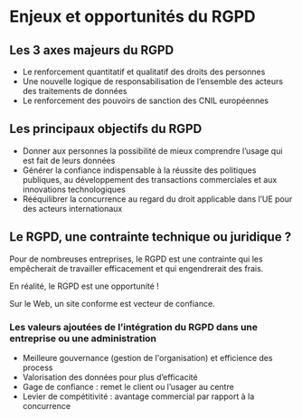 # Enjeux et opportunités du RGPD

## Les 3 axes majeurs du RGPD

- Le renforcement quantitatif et qualitatif des droits des personnes
- Une nouvelle logique de responsabilisation de l’ensemble des acteurs des traitements de données
- Le renforcement des pouvoirs de sanction des CNIL européennes

## Les principaux objectifs du RGPD

- Donner aux personnes la possibilité de mieux comprendre l’usage qui est fait de leurs données 
- Générer la confiance indispensable à la réussite des politiques publiques, au développement des transactions commerciales et aux innovations technologiques
- Rééquilibrer la concurrence au regard du droit applicable dans l’UE pour des acteurs internationaux

## Le RGPD, une contrainte technique ou juridique ?

Pour de nombreuses entreprises, le RGPD est une contrainte qui les empêcherait de travailler efficacement et qui engendrerait des frais.

En réalité, le RGPD est une opportunité !

Sur le Web, un site conforme est vecteur de confiance.

### Les valeurs ajoutées de l’intégration du RGPD dans une entreprise ou une administration

- Meilleure gouvernance (gestion de l'organisation) et efficience des process
- Valorisation des données pour plus d’efficacité
- Gage de confiance : remet le client ou l’usager au centre
- Levier de compétitivité : avantage commercial par rapport à la concurrence